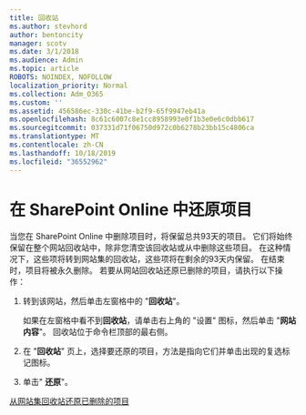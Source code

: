 ```yaml
---
title: 回收站
ms.author: stevhord
author: bentoncity
manager: scotv
ms.date: 3/1/2018
ms.audience: Admin
ms.topic: article
ROBOTS: NOINDEX, NOFOLLOW
localization_priority: Normal
ms.collection: Adm_O365
ms.custom: ''
ms.assetid: 456586ec-330c-41be-b2f9-65f9947eb41a
ms.openlocfilehash: 8c61c6007c8e1cc8958993e0f1b3e0e6c0dbb617
ms.sourcegitcommit: 037331d71f06750d972c0b6278b23bb15c4806ca
ms.translationtype: MT
ms.contentlocale: zh-CN
ms.lasthandoff: 10/18/2019
ms.locfileid: "36552962"
---
```

# <a name="restore-items-in-sharepoint-online"></a>在 SharePoint Online 中还原项目

当您在 SharePoint Online 中删除项目时，将保留总共93天的项目。 它们将始终保留在整个网站回收站中，除非您清空该回收站或从中删除这些项目。 在这种情况下，这些项将转到网站集的回收站，这些项将在剩余的93天内保留。 在结束时，项目将被永久删除。 若要从网站回收站还原已删除的项目，请执行以下操作：
  
1. 转到该网站，然后单击左窗格中的 "**回收站**"。 
    
    如果在左窗格中看不到**回收站**，请单击右上角的 "设置" 图标，然后单击 "**网站内容**"。 回收站位于命令栏顶部的最右侧。
    
2. 在 "**回收站**" 页上，选择要还原的项目，方法是指向它们并单击出现的复选标记图标。 
    
3. 单击" **还原**"。
    
[从网站集回收站还原已删除的项目](https://go.microsoft.com/fwlink/?linkid=866439)
  

